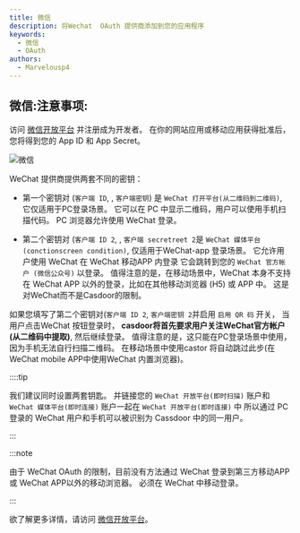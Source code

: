 ```yaml
---
title: 微信
description: 将Wechat  OAuth 提供商添加到您的应用程序
keywords:
  - 微信
  - OAuth
authors:
  - Marvelousp4
---
```


## 微信:注意事项:

访问 [微信开放平台](https://open.weixin.qq.com/) 并注册成为开发者。 在你的网站应用或移动应用获得批准后，您将得到您的 App ID 和 App Secret。

![微信](/img/providers/OAuth/wechat.png)

WeChat 提供商提供两套不同的密钥：

- 第一个密钥对 (`客户端 ID`, , `客户端密钥`) 是 `WeChat 打开平台(从二维码到二维码)`, 它仅适用于PC登录场景。 它可以在 PC 中显示二维码，用户可以使用手机扫描代码。 PC 浏览器允许使用 WeChat 登录。

- 第二个密钥对 (`客户端 ID 2`, , `客户端 secretreet 2`是 `WeChat 媒体平台 (conctionscreen condition)`, 仅适用于WeChat-app 登录场景。 它允许用户使用 WeChat 在 WeChat 移动APP 内登录 它会跳转到您的 `WeChat 官方帐户 (微信公众号)` 以登录。 值得注意的是，在移动场景中，WeChat 本身不支持在 WeChat APP 以外的登录，比如在其他移动浏览器 (H5) 或 APP 中。 这是对WeChat而不是Casdoor的限制。

如果您填写了第二个密钥对(`客户端 ID 2`, `客户端密钥 2`并启用 `启用 QR 码` 开关， 当用户点击WeChat 按钮登录时， **casdoor将首先要求用户关注WeChat官方帐户 (从二维码中提取)**, 然后继续登录。 值得注意的是，这只能在PC登录场景中使用，因为手机无法自行扫描二维码。 在移动场景中使用castor 将自动跳过此步(在WeChat mobile APP中使用WeChat 内置浏览器)。

::::tip

我们建议同时设置两套钥匙。 并链接您的 `WeChat 开放平台(即时扫描)` 账户和 `WeChat 媒体平台(即时连接)` 账户一起在 `WeChat 开放平台(即时连接)` 中 所以通过 PC 登录的 WeChat 用户和手机可以被识别为 Cassdoor 中的同一用户。

:::

:::note

由于 WeChat OAuth 的限制，目前没有方法通过 WeChat 登录到第三方移动APP 或 WeChat APP以外的移动浏览器。 必须在 WeChat 中移动登录。

:::

欲了解更多详情，请访问 [微信开放平台](https://developers.weixin.qq.com/doc/oplatform/en/Website_App/WeChat_Login/Wechat_Login.html)。
